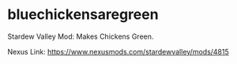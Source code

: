 # bluechickensaregreen
Stardew Valley Mod: Makes Chickens Green. 

Nexus Link:
https://www.nexusmods.com/stardewvalley/mods/4815
